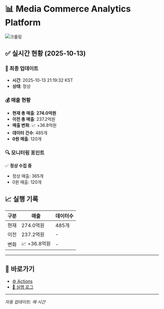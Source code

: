# 📊 Media Commerce Analytics Platform

![크롤링](https://img.shields.io/badge/크롤링-정상-green)

## ✅ 실시간 현황 (2025-10-13)

### 📍 최종 업데이트
- **시간**: 2025-10-13 21:19:32 KST
- **상태**: 정상

### 💰 매출 현황
- **현재 총 매출**: **274.0억원**
- **이전 총 매출**: 237.2억원
- **매출 변화**: 📈 +36.8억원
- **데이터 건수**: 485개
- **0원 매출**: 120개

### 🔍 모니터링 포인트

✅ **정상 수집 중**
- 정상 매출: 365개
- 0원 매출: 120개


## 📈 실행 기록

| 구분 | 매출 | 데이터수 |
|------|------|----------|
| 현재 | 274.0억원 | 485개 |
| 이전 | 237.2억원 | - |
| 변화 | 📈 +36.8억원 | - |

---

## 🔗 바로가기

- [⚙️ Actions](../../actions)
- [📝 실행 로그](../../actions/workflows/daily_scraping.yml)

---

*자동 업데이트: 매 시간*
